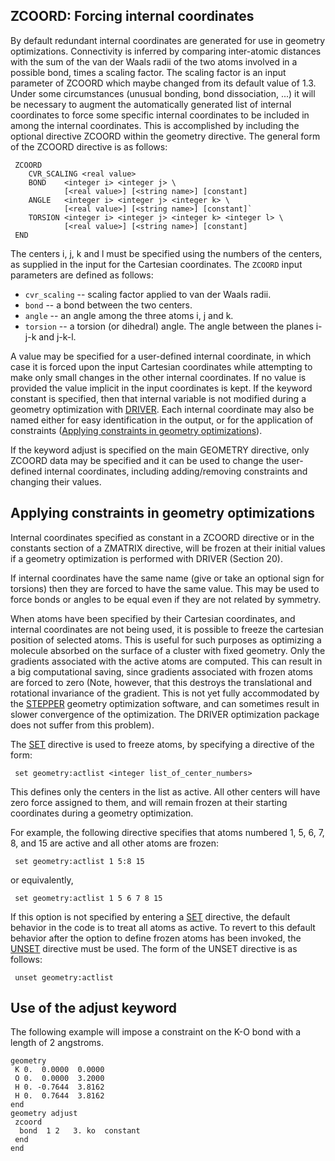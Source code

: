 ## ZCOORD: Forcing internal coordinates

By default redundant internal coordinates are generated for use in
geometry optimizations. Connectivity is inferred by comparing
inter-atomic distances with the sum of the van der Waals radii of the
two atoms involved in a possible bond, times a scaling factor. The
scaling factor is an input parameter of ZCOORD which maybe changed from
its default value of 1.3. Under some circumstances (unusual bonding,
bond dissociation, ...) it will be necessary to augment the
automatically generated list of internal coordinates to force some
specific internal coordinates to be included in among the internal
coordinates. This is accomplished by including the optional directive
ZCOORD within the geometry directive. The general form of the ZCOORD
directive is as
follows:
```
 ZCOORD  
    CVR_SCALING <real value>  
    BOND    <integer i> <integer j> \  
            [<real value>] [<string name>] [constant]  
    ANGLE   <integer i> <integer j> <integer k> \  
            [<real value>] [<string name>] [constant]` 
    TORSION <integer i> <integer j> <integer k> <integer l> \  
            [<real value>] [<string name>] [constant]  
 END
```
The centers i, j, k and l must be specified using the numbers of the
centers, as supplied in the input for the Cartesian coordinates. The
`ZCOORD` input parameters are defined as follows:

  - `cvr_scaling` -- scaling factor applied to van der Waals radii.
  - `bond` -- a bond between the two centers.
  - `angle` -- an angle among the three atoms i, j and k.
  - `torsion` -- a torsion (or dihedral) angle. The angle between the
    planes i-j-k and j-k-l.

A value may be specified for a user-defined internal coordinate, in
which case it is forced upon the input Cartesian coordinates while
attempting to make only small changes in the other internal coordinates.
If no value is provided the value implicit in the input coordinates is
kept. If the keyword constant is specified, then that internal variable
is not modified during a geometry optimization with
[DRIVER](Geometry-Optimization.md#geometry-optimization-with-driver).
Each internal coordinate may also be named either for easy
identification in the output, or for the application of constraints
([Applying constraints in geometry
optimizations](#applying-constraints-in-geometry-optimizations)).

If the keyword adjust is specified on the main GEOMETRY directive, only
ZCOORD data may be specified and it can be used to change the
user-defined internal coordinates, including adding/removing constraints
and changing their values.

## Applying constraints in geometry optimizations

Internal coordinates specified as constant in a ZCOORD directive or in
the constants section of a ZMATRIX directive, will be frozen at their
initial values if a geometry optimization is performed with DRIVER
(Section 20).

If internal coordinates have the same name (give or take an optional
sign for torsions) then they are forced to have the same value. This may
be used to force bonds or angles to be equal even if they are not
related by symmetry.

When atoms have been specified by their Cartesian coordinates, and
internal coordinates are not being used, it is possible to freeze the
cartesian position of selected atoms. This is useful for such purposes
as optimizing a molecule absorbed on the surface of a cluster with fixed
geometry. Only the gradients associated with the active atoms are
computed. This can result in a big computational saving, since gradients
associated with frozen atoms are forced to zero (Note, however, that
this destroys the translational and rotational invariance of the
gradient. This is not yet fully accommodated by the
[STEPPER](Geometry-Optimization.md#geometry-optimization-with-stepper)
geometry optimization software, and can sometimes result in slower
convergence of the optimization. The DRIVER optimization package does
not suffer from this problem).

The [SET](SET.md) directive is used to freeze atoms,
by specifying a directive of the form:
```
 set geometry:actlist <integer list_of_center_numbers>
```
This defines only the centers in the list as active. All other centers
will have zero force assigned to them, and will remain frozen at their
starting coordinates during a geometry optimization.

For example, the following directive specifies that atoms numbered 1, 5,
6, 7, 8, and 15 are active and all other atoms are frozen:
```
 set geometry:actlist 1 5:8 15
```
or equivalently,
```
 set geometry:actlist 1 5 6 7 8 15
```
If this option is not specified by entering a [SET](SET.md)
directive, the default behavior in the code is to treat all atoms as
active. To revert to this default behavior after the option to define
frozen atoms has been invoked, the [UNSET](UNSET.md) directive
must be used. The form of the UNSET directive is as follows:
```
 unset geometry:actlist
```

## Use of the adjust keyword 

The following example will impose a constraint on the K-O bond with a length of 2 angstroms.
```
geometry
 K 0.  0.0000  0.0000
 O 0.  0.0000  3.2000
 H 0. -0.7644  3.8162
 H 0.  0.7644  3.8162
end
geometry adjust
 zcoord
  bond  1 2   3. ko  constant
 end
end
```
